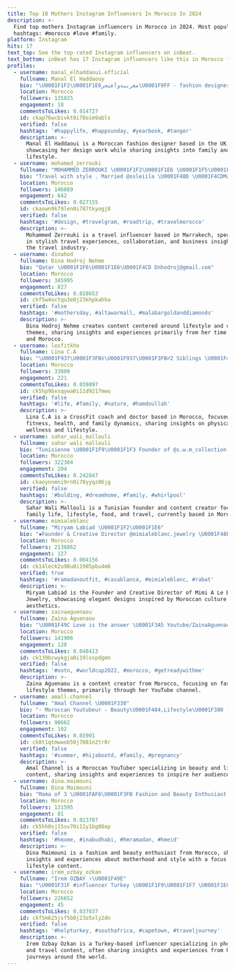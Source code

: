 ```yaml
---
title: Top 10 Mothers Instagram Influencers In Morocco In 2024
description: >-
  Find top mothers Instagram influencers in Morocco in 2024. Most popular
  hashtags: #morocco #love #family.
platform: Instagram
hits: 17
text_top: See the top-rated Instagram influencers on inBeat.
text_bottom: inBeat has 17 Instagram influencers like this in Morocco for you to pitch.
profiles:
  - username: manal_elhaddaoui.official
    fullname: Manal El Haddaouy
    bio: "\U0001F1F2\U0001F1E6مغربيةوأفتخر\U0001F9FF - fashion designer ✂️\U0001FAA1\U0001F9F5 - happy wife \U0001F48D& Mother of the handsome king \U0001F451 - \U0001F4CD\U0001F1EC\U0001F1E7"
    location: Morocco
    followers: 135825
    engagement: 18
    commentsToLikes: 0.014727
    id: ckap76wcbivkt0i78oim9abls
    verified: false
    hashtags: '#happylife, #happsunday, #yearbook, #tanger'
    description: >-
      Manal El Haddaoui is a Moroccan fashion designer based in the UK,
      showcasing her design work while sharing insights into family and
      lifestyle.
  - username: mohamed_zerrouki
    fullname: "MOHAMMED ZERROUKI \U0001F1F2\U0001F1E6 \U0001F1F5\U0001F1F8✨"
    bio: "Travel with style . Married @osleiila \U0001F48D \U0001F4CDMarrakech Founder of @pyess.fchkel \U0001F53A32 Mountains \U0001F3D4️ \U0001F53ACOLLABORATION & BUSINESS \U0001F4E9Zarouki.art@gmail. com"
    location: Morocco
    followers: 146889
    engagement: 642
    commentsToLikes: 0.027155
    id: ckaown9k79len0i787tkyogj8
    verified: false
    hashtags: '#design, #travelgram, #roadtrip, #travelmorocco'
    description: >-
      Mohammed Zerrouki is a travel influencer based in Marrakech, specializing
      in stylish travel experiences, collaboration, and business insights within
      the travel industry.
  - username: dinahod
    fullname: Dina Hodroj Nehme
    bio: "Qatar \U0001F1F6\U0001F1E6\U0001F4CD Dnhodroj@gmail.com"
    location: Morocco
    followers: 345995
    engagement: 827
    commentsToLikes: 0.028653
    id: ckf5w4octqu3e0j23khpkahha
    verified: false
    hashtags: '#mothersday, #altawarmall, #malabargoldanddiamonds'
    description: >-
      Dina Hodroj Nehme creates content centered around lifestyle and cultural
      themes, sharing insights and experiences primarily from her time in Qatar
      and Morocco.
  - username: lesfitkho
    fullname: Lina C.A
    bio: "\U0001F937\U0001F3FB‍♀️\U0001F937\U0001F3FB‍♂️2 Siblings \U0001F483\U0001F3FD@papyjoe.ma Founder / Crossfit coach \U0001F3CB\U0001F3FD‍♀️ \U0001F468\U0001F3FB‍⚕️Doctor \U0001F4CD\U0001F1F2\U0001F1E6 \U0001F1E9\U0001F1EA \U0001F1EB\U0001F1F7"
    location: Morocco
    followers: 33809
    engagement: 221
    commentsToLikes: 0.039897
    id: ck5hp9bxsqywa0i11d9217mwu
    verified: false
    hashtags: '#life, #family, #nature, #hamdoullah'
    description: >-
      Lina C.A is a CrossFit coach and doctor based in Morocco, focused on
      fitness, health, and family dynamics, sharing insights on physical
      wellness and lifestyle.
  - username: sahar_wali_mallouli
    fullname: sahar wali mallouli
    bio: "Tunisienne \U0001F1F9\U0001F1F3 Founder of @s.w.m_collection Family|Life style|Food|travel \U0001F1F9\U0001F1F7\U0001F1F2\U0001F1E6\U0001F1EA\U0001F1EC\U0001F1F1\U0001F1F0\U0001F1E6\U0001F1EA\U0001F1F6\U0001F1E6\U0001F1F8\U0001F1E6\U0001F1E7\U0001F1ED mum of lotfi & altaf \U0001F468‍\U0001F469‍\U0001F467‍\U0001F466 ✉️: saharwali2@gmail.com"
    location: Morocco
    followers: 322304
    engagement: 204
    commentsToLikes: 0.242847
    id: ckaoynnmni9rn0i78yyqz06jg
    verified: false
    hashtags: '#bulding, #dreamhome, #family, #whirlpool'
    description: >-
      Sahar Wali Mallouli is a Tunisian founder and content creator focused on
      family life, lifestyle, food, and travel, currently based in Morocco.
  - username: mimialeblanc
    fullname: "Miryam Labiad \U0001F1F2\U0001F1E6"
    bio: "▪️Founder & Creative Director @mimialeblanc.jewelry \U0001F48E \U0001F4E7 : info@mimialeblanc.com"
    location: Morocco
    followers: 2136862
    engagement: 127
    commentsToLikes: 0.004156
    id: ck14leck2u98u0i1905pbu4m6
    verified: true
    hashtags: '#ramadanoutfit, #casablanca, #mimialeblanc, #rabat'
    description: >-
      Miryam Labiad is the Founder and Creative Director of Mimi A Le Blanc
      Jewelry, showcasing elegant designs inspired by Moroccan culture and
      aesthetics.
  - username: zainaaguenaou
    fullname: Zaïna Aguenaou
    bio: "\U0001F49C Love is the answer \U0001F3A5 Youtube/ZainaAguenaou ✉️ zainaguenaou@gmail.com"
    location: Morocco
    followers: 141906
    engagement: 120
    commentsToLikes: 0.048413
    id: ck139bcwykgja0i19lospdgmn
    verified: false
    hashtags: '#ootn, #worldcup2022, #morocco, #getreadywithme'
    description: >-
      Zaina Aguenaou is a content creator from Morocco, focusing on fashion and
      lifestyle themes, primarily through her YouTube channel.
  - username: amall.channel
    fullname: "Amal Channel \U0001F338"
    bio: "- Moroccan Youtubeur - Beauty\U0001F484,Lifestyle\U0001F380 -Youtube \U0001F3AC Amal Channel"
    location: Morocco
    followers: 90662
    engagement: 102
    commentsToLikes: 0.03901
    id: ck8t1qtmwwob50j7881n2tr8r
    verified: false
    hashtags: '#summer, #hijabootd, #family, #pregnancy'
    description: >-
      Amal Channel is a Moroccan YouTuber specializing in beauty and lifestyle
      content, sharing insights and experiences to inspire her audience.
  - username: dina.maimouni
    fullname: Dina Maimouni
    bio: "Mama of 3 \U0001FAF6\U0001F3FB Fashion and Beauty Enthusiast. \U0001F4E9 Management.DinaMaimouni@gmail.com \U0001F4CD\U0001F1E6\U0001F1EA"
    location: Morocco
    followers: 131595
    engagement: 81
    commentsToLikes: 0.023707
    id: ck5hh0sj15sv70i11y1bg08op
    verified: false
    hashtags: '#hmxme, #inabudhabi, #hmramadan, #hmeid'
    description: >-
      Dina Maimouni is a fashion and beauty enthusiast from Morocco, sharing
      insights and experiences about motherhood and style with a focus on
      lifestyle content.
  - username: irem_ozbay_ozkan
    fullname: "Irem OZBAY ✌️\U0001F49E"
    bio: "\U0001F31F #influencer Turkey \U0001F1F9\U0001F1F7 \U0001F1EC\U0001F1E7 \U0001F31FBilgeSu Mia 18.04.12\U0001F33C @missdaisymia \U0001F31FBulut 11.11.15☁️ @myicloud11 \U0001F31FPhotoholic \U0001F4F7 \U0001F31FTravelholic \U0001F30E \U0001F4E9 iremozkan@hotmail.com"
    location: Morocco
    followers: 226652
    engagement: 45
    commentsToLikes: 0.037837
    id: ckf5m625jsf5b0j23o5xly2dn
    verified: false
    hashtags: '#helpturkey, #southafrica, #capetown, #traveljourney'
    description: >-
      Irem Ozbay Ozkan is a Turkey-based influencer specializing in photography
      and travel content, often sharing insights and experiences from her
      journeys around the world.
---
```


